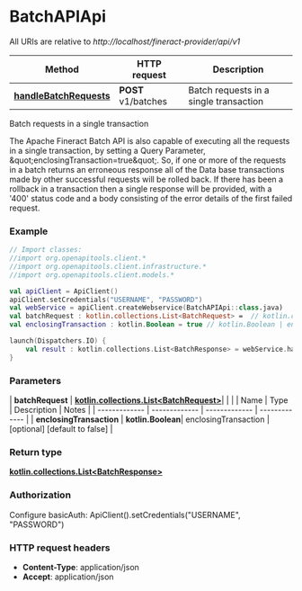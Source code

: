 # BatchAPIApi

All URIs are relative to *http://localhost/fineract-provider/api/v1*

| Method | HTTP request | Description |
| ------------- | ------------- | ------------- |
| [**handleBatchRequests**](BatchAPIApi.md#handleBatchRequests) | **POST** v1/batches | Batch requests in a single transaction |



Batch requests in a single transaction

The Apache Fineract Batch API is also capable of executing all the requests in a single transaction, by setting a Query Parameter, \&quot;enclosingTransaction&#x3D;true\&quot;. So, if one or more of the requests in a batch returns an erroneous response all of the Data base transactions made by other successful requests will be rolled back.  If there has been a rollback in a transaction then a single response will be provided, with a &#39;400&#39; status code and a body consisting of the error details of the first failed request.

### Example
```kotlin
// Import classes:
//import org.openapitools.client.*
//import org.openapitools.client.infrastructure.*
//import org.openapitools.client.models.*

val apiClient = ApiClient()
apiClient.setCredentials("USERNAME", "PASSWORD")
val webService = apiClient.createWebservice(BatchAPIApi::class.java)
val batchRequest : kotlin.collections.List<BatchRequest> =  // kotlin.collections.List<BatchRequest> | 
val enclosingTransaction : kotlin.Boolean = true // kotlin.Boolean | enclosingTransaction

launch(Dispatchers.IO) {
    val result : kotlin.collections.List<BatchResponse> = webService.handleBatchRequests(batchRequest, enclosingTransaction)
}
```

### Parameters
| **batchRequest** | [**kotlin.collections.List&lt;BatchRequest&gt;**](BatchRequest.md)|  | |
| Name | Type | Description  | Notes |
| ------------- | ------------- | ------------- | ------------- |
| **enclosingTransaction** | **kotlin.Boolean**| enclosingTransaction | [optional] [default to false] |

### Return type

[**kotlin.collections.List&lt;BatchResponse&gt;**](BatchResponse.md)

### Authorization


Configure basicAuth:
    ApiClient().setCredentials("USERNAME", "PASSWORD")

### HTTP request headers

 - **Content-Type**: application/json
 - **Accept**: application/json

